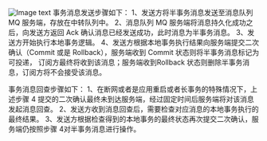 ![Image text](https://note.youdao.com/yws/public/resource/85f1414331663a6dea343aa7bf74fd3f/xmlnote/FA34552B77DA4FEFBE557621F19F11A6/6830)
事务消息发送步骤如下：
1、发送方将半事务消息发送至消息队列 MQ 服务端，存放在中转队列中。
2、消息队列 MQ 服务端将消息持久化成功之后，向发送方返回 Ack 确认消息已经发送成功，此时消息为半事务消息。
3、发送方开始执行本地事务逻辑。
4、发送方根据本地事务执行结果向服务端提交二次确认（Commit 或是 Rollback），服务端收到 Commit 状态则将半事务消息标记为可投递，
订阅方最终将收到该消息；服务端收到Rollback 状态则删除半事务消息，订阅方将不会接受该消息。

事务消息回查步骤如下：
1、在断网或者是应用重启或者长事务的特殊情况下，上述步骤 4 提交的二次确认最终未到达服务端，经过固定时间后服务端将对该消息发起消息回查。
2、发送方收到消息回查后，需要检查对应消息的本地事务执行的最终结果。
3、发送方根据检查得到的本地事务的最终状态再次提交二次确认，服务端仍按照步骤 4对半事务消息进行操作。
